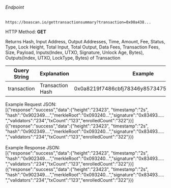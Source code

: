 ###### Endpoint

    https://boascan.io/gettransactionsummary?transaction=0x00a438...

HTTP Method: **GET**

Returns Hash, Input Address, Output Addresses, Time, Amount, Fee, Status, Type, Lock Height, Total Input, Total Output, Data Fees, Transaction Fees, Size, Payload, Inputs(Index, UTXO, Signature, Unlock Age, Bytes), Outputs(Index, UTXO, LockType, Bytes) of Transaction

| Query String | Explanation      | Example                                      |
| ------------ | ---------------- | -------------------------------------------- |
| transaction  | Transaction Hash | 0x0a8219f7486cbfj78346y85734758323049dd92398 |

Example Request JSON:<br/>
[{"response":"success","data":{"height":"23423", "timestamp":"2s", "hash":"0x902349....","merkleRoot":"0x093240...","signature":"0x83493.....","validators":"234","txCount":"123","enrolledCount":"322"}}]({"response":"success","data":{"height":"23423", "timestamp":"2s", "hash":"0x902349....","merkleRoot":"0x093240...","signature":"0x83493.....","validators":"234","txCount":"123","enrolledCount":"322"}})
<br/>
<br/>
Example Response JSON:<br/>
[{"response":"success","data":{"height":"23423", "timestamp":"2s", "hash":"0x902349....","merkleRoot":"0x093240...","signature":"0x83493.....","validators":"234","txCount":"123","enrolledCount":"322"}}]({"response":"success","data":{"height":"23423", "timestamp":"2s", "hash":"0x902349....","merkleRoot":"0x093240...","signature":"0x83493.....","validators":"234","txCount":"123","enrolledCount":"322"}})
